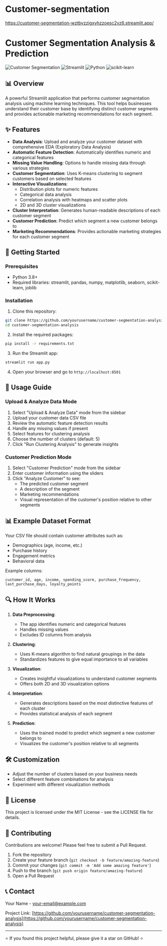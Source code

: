 # Customer-segmentation

https://customer-segmentation-wztbyzzjgxyhzzoesc2vz6.streamlit.app/
# Customer Segmentation Analysis & Prediction

![Customer Segmentation](https://img.shields.io/badge/ML-Customer%20Segmentation-brightgreen)
![Streamlit](https://img.shields.io/badge/Streamlit-1.15+-red)
![Python](https://img.shields.io/badge/Python-3.8+-blue)
![scikit-learn](https://img.shields.io/badge/scikit--learn-1.0+-orange)

## 📊 Overview

A powerful Streamlit application that performs customer segmentation analysis using machine learning techniques. This tool helps businesses understand their customer base by identifying distinct customer segments and provides actionable marketing recommendations for each segment.


## ✨ Features

- **Data Analysis**: Upload and analyze your customer dataset with comprehensive EDA (Exploratory Data Analysis)
- **Automatic Feature Detection**: Automatically identifies numeric and categorical features
- **Missing Value Handling**: Options to handle missing data through various strategies
- **Customer Segmentation**: Uses K-means clustering to segment customers based on selected features
- **Interactive Visualizations**: 
  - Distribution plots for numeric features
  - Categorical data analysis
  - Correlation analysis with heatmaps and scatter plots
  - 2D and 3D cluster visualizations
- **Cluster Interpretation**: Generates human-readable descriptions of each customer segment
- **Customer Prediction**: Predict which segment a new customer belongs to
- **Marketing Recommendations**: Provides actionable marketing strategies for each customer segment

## 🚀 Getting Started

### Prerequisites

- Python 3.8+
- Required libraries: streamlit, pandas, numpy, matplotlib, seaborn, scikit-learn, joblib

### Installation

1. Clone this repository:
```bash
git clone https://github.com/yourusername/customer-segmentation-analysis.git
cd customer-segmentation-analysis
```

2. Install the required packages:
```bash
pip install -r requirements.txt
```

3. Run the Streamlit app:
```bash
streamlit run app.py
```

4. Open your browser and go to `http://localhost:8501`

## 📝 Usage Guide

### Upload & Analyze Data Mode

1. Select "Upload & Analyze Data" mode from the sidebar
2. Upload your customer data CSV file
3. Review the automatic feature detection results
4. Handle any missing values if present
5. Select features for clustering analysis
6. Choose the number of clusters (default: 5)
7. Click "Run Clustering Analysis" to generate insights

### Customer Prediction Mode

1. Select "Customer Prediction" mode from the sidebar
2. Enter customer information using the sliders
3. Click "Analyze Customer" to see:
   - The predicted customer segment
   - A description of the segment
   - Marketing recommendations
   - Visual representation of the customer's position relative to other segments

## 📊 Example Dataset Format

Your CSV file should contain customer attributes such as:
- Demographics (age, income, etc.)
- Purchase history
- Engagement metrics
- Behavioral data

Example columns:
```
customer_id, age, income, spending_score, purchase_frequency, last_purchase_days, loyalty_points
```

## 🔍 How It Works

1. **Data Preprocessing**: 
   - The app identifies numeric and categorical features
   - Handles missing values
   - Excludes ID columns from analysis

2. **Clustering**: 
   - Uses K-means algorithm to find natural groupings in the data
   - Standardizes features to give equal importance to all variables

3. **Visualization**: 
   - Creates insightful visualizations to understand customer segments
   - Offers both 2D and 3D visualization options

4. **Interpretation**: 
   - Generates descriptions based on the most distinctive features of each cluster
   - Provides statistical analysis of each segment

5. **Prediction**: 
   - Uses the trained model to predict which segment a new customer belongs to
   - Visualizes the customer's position relative to all segments

## 🛠️ Customization

- Adjust the number of clusters based on your business needs
- Select different feature combinations for analysis
- Experiment with different visualization methods

## 📄 License

This project is licensed under the MIT License - see the LICENSE file for details.

## 🤝 Contributing

Contributions are welcome! Please feel free to submit a Pull Request.

1. Fork the repository
2. Create your feature branch (`git checkout -b feature/amazing-feature`)
3. Commit your changes (`git commit -m 'Add some amazing feature'`)
4. Push to the branch (`git push origin feature/amazing-feature`)
5. Open a Pull Request

## 📞 Contact

Your Name - [your-email@example.com](mailto:your-email@example.com)

Project Link: [https://github.com/yourusername/customer-segmentation-analysis](https://github.com/yourusername/customer-segmentation-analysis)

---

⭐️ If you found this project helpful, please give it a star on GitHub! ⭐️
